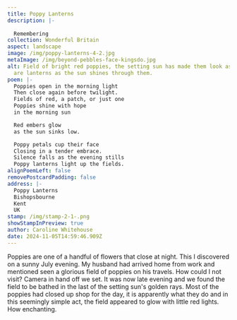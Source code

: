```yaml
---
title: Poppy Lanterns
description: |-
  
  Remembering 
collection: Wonderful Britain
aspect: landscape
image: /img/poppy-lanterns-4-2.jpg
metaImage: /img/beyond-pebbles-face-kingsdo.jpg
alt: Field of bright red poppies, the setting sun has made them look as if they
  are lanterns as the sun shines through them.
poem: |-
  Poppies open in the morning light
  Then close again before twilight.
  Fields of red, a patch, or just one
  Poppies shine with hope
  in the morning sun

  Red embers glow
  as the sun sinks low.

  Poppy petals cup their face
  Closing in a tender embrace.
  Silence falls as the evening stills
  Poppy lanterns light up the fields.
alignPoemLeft: false
removePostcardPadding: false
address: |-
  Poppy Lanterns
  Bishopsbourne
  Kent
  UK
stamp: /img/stamp-2-1-.png
showStampInPreview: true
author: Caroline Whitehouse
date: 2024-11-05T14:59:46.909Z
---
```

Poppies are one of a handful of flowers that close at night. This I discovered on a sunny July evening.
My husband had arrived home from work and mentioned seen a glorious field of poppies on his travels. 
How could I not visit? Camera in hand off we set. It was now late evening and we found the field to be bathed in the last of the setting sun's golden rays. Most of the poppies had closed up shop for the day, it is apparently what they do and in this seemingly simple act, the field appeared to glow with little red lights. How enchanting.